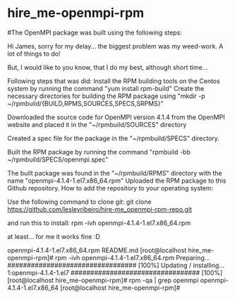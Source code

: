 # hire_me-openmpi-rpm

#The OpenMPI package was built using the following steps:

Hi James, sorry for my delay... the biggest problem was my weed-work. A lot of things to do!

But, I would like to you know, that I do my best, although short time...

Following steps that was did:
Install the RPM building tools on the Centos system by running the command "yum install rpm-build"
Create the necessary directories for building the RPM package using "mkdir -p ~/rpmbuild/{BUILD,RPMS,SOURCES,SPECS,SRPMS}"

Downloaded the source code for OpenMPI version 4.1.4 from the OpenMPI website and placed it in the "~/rpmbuild/SOURCES" directory

Created a spec file for the package in the "~/rpmbuild/SPECS" directory.

Built the RPM package by running the command "rpmbuild -bb ~/rpmbuild/SPECS/openmpi.spec"

The built package was found in the "~/rpmbuild/RPMS" directory with the name "openmpi-4.1.4-1.el7.x86_64.rpm"
Uploaded the RPM package to this Github repository.
How to add the repository to your operating system:

Use the following command to clone git:
git clone https://github.com/lesleyribeiro/hire-me_openmpi-rpm-repo.git

and run this to install:
rpm -ivh openmpi-4.1.4-1.el7.x86_64.rpm


at least... for me it works fine :D

openmpi-4.1.4-1.el7.x86_64.rpm  README.md
[root@localhost hire_me-openmpi-rpm]# rpm -ivh openmpi-4.1.4-1.el7.x86_64.rpm
Preparing...                          ################################# [100%]
Updating / installing...
   1:openmpi-4.1.4-1.el7              ################################# [100%]
[root@localhost hire_me-openmpi-rpm]# rpm -qa | grep openmpi
openmpi-4.1.4-1.el7.x86_64
[root@localhost hire_me-openmpi-rpm]#
